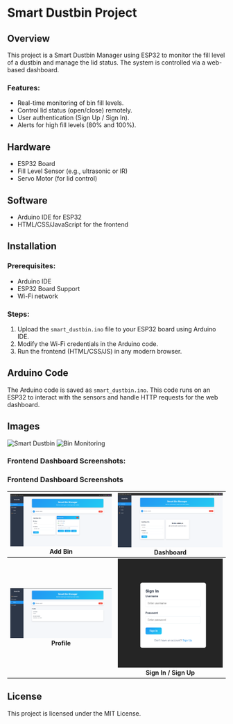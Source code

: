 # Smart Dustbin Project

## Overview
This project is a Smart Dustbin Manager using ESP32 to monitor the fill level of a dustbin and manage the lid status. The system is controlled via a web-based dashboard. 

### Features:
- Real-time monitoring of bin fill levels.
- Control lid status (open/close) remotely.
- User authentication (Sign Up / Sign In).
- Alerts for high fill levels (80% and 100%).

## Hardware
- ESP32 Board
- Fill Level Sensor (e.g., ultrasonic or IR)
- Servo Motor (for lid control)

## Software
- Arduino IDE for ESP32
- HTML/CSS/JavaScript for the frontend

## Installation

### Prerequisites:
- Arduino IDE
- ESP32 Board Support
- Wi-Fi network

### Steps:
1. Upload the `smart_dustbin.ino` file to your ESP32 board using Arduino IDE.
2. Modify the Wi-Fi credentials in the Arduino code.
3. Run the frontend (HTML/CSS/JS) in any modern browser.

## Arduino Code
The Arduino code is saved as `smart_dustbin.ino`. This code runs on an ESP32 to interact with the sensors and handle HTTP requests for the web dashboard.

## Images
![Smart Dustbin](images/bin_image1.jpg)
![Bin Monitoring](images/bin_image2.jpg)

### Frontend Dashboard Screenshots:

### Frontend Dashboard Screenshots

| <img src="Images/addbin.png" width="300"><br><b>Add Bin</b> | <img src="Images/dashboard.png" width="300"><br><b>Dashboard</b> |
|:------------------------------------------------------------:|:----------------------------------------------------------------:|
| <img src="Images/profile.png" width="300"><br><b>Profile</b> | <img src="Images/signinsignup.png" width="300"><br><b>Sign In / Sign Up</b> |


## License
This project is licensed under the MIT License.
